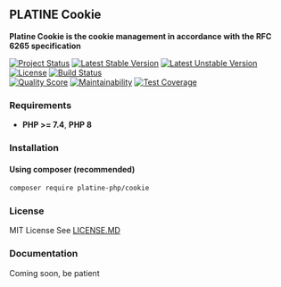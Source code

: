 ## PLATINE Cookie
**Platine Cookie is the cookie management in accordance with the RFC 6265 specification**

[![Project Status](http://opensource.box.com/badges/active.svg)](http://opensource.box.com/badges)
[![Latest Stable Version](https://poser.pugx.org/platine-php/cookie/v)](https://packagist.org/packages/platine-php/cookie)
[![Latest Unstable Version](https://poser.pugx.org/platine-php/cookie/v/unstable)](https://packagist.org/packages/platine-php/cookie)
[![License](https://poser.pugx.org/platine-php/cookie/license)](https://packagist.org/packages/platine-php/cookie)
[![Build Status](https://img.shields.io/travis/platine-php/cookie/develop.svg?style=flat-square)](https://travis-ci.com/platine-php/cookie)  
[![Quality Score](https://img.shields.io/scrutinizer/g/platine-php/cookie.svg?style=flat-square)](https://scrutinizer-ci.com/g/platine-php/cookie)
[![Maintainability](https://api.codeclimate.com/v1/badges/49f8c3f9d1251913c85d/maintainability)](https://codeclimate.com/github/platine-php/cookie/maintainability)
[![Test Coverage](https://api.codeclimate.com/v1/badges/49f8c3f9d1251913c85d/test_coverage)](https://codeclimate.com/github/platine-php/cookie/test_coverage)

### Requirements 
- **PHP >= 7.4**, **PHP 8** 

### Installation
#### Using composer (recommended)
```bash
composer require platine-php/cookie
```

### License
MIT License See [LICENSE.MD](LICENSE.MD)

### Documentation 
Coming soon, be patient
